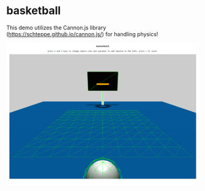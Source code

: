 # basketball    
    
This demo utilizes the Cannon.js library (https://schteppe.github.io/cannon.js/) for handling physics!    
    
![gif of basketball demo](12-05-2022_191525.gif)    